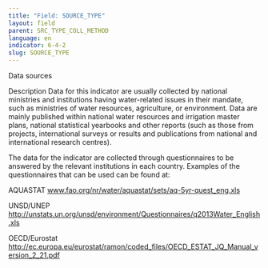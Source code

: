 ```yaml
---
title: "Field: SOURCE_TYPE"
layout: field
parent: SRC_TYPE_COLL_METHOD
language: en
indicator: 6-4-2
slug: SOURCE_TYPE
---
```

Data sources

Description
Data for this indicator are usually collected by national ministries and institutions having water-related issues in their mandate, such as ministries of water resources, agriculture, or environment. Data are mainly published within national water resources and irrigation master plans, national statistical yearbooks and other reports (such as those from projects, international surveys or results and publications from national and international research centres).

The data for the indicator are collected through questionnaires to be answered by the relevant institutions in each country. Examples of the questionnaires that can be used can be found at:

AQUASTAT
www.fao.org/nr/water/aquastat/sets/aq-5yr-quest_eng.xls

UNSD/UNEP
http://unstats.un.org/unsd/environment/Questionnaires/q2013Water_English.xls

OECD/Eurostat
http://ec.europa.eu/eurostat/ramon/coded_files/OECD_ESTAT_JQ_Manual_version_2_21.pdf